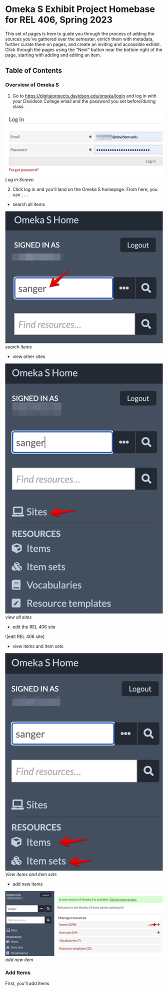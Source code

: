# Omeka S Exhibit Project Homebase for REL 406, Spring 2023

This set of pages is here to guide you through the process of adding the sources you've gathered over the semester, enrich them with metadata, further curate them on pages, and create an inviting and accessible exhibit. Click through the pages using the "Next" button near the bottom right of the page, starting with adding and editing an item.

## Table of Contents

### Overview of Omeka S

1. Go to https://digitalprojects.davidson.edu/omeka/login and log in with your Davidson College email and the password you set before/during class.

![Log in Screen](../help_files/Log_In_UN_PW.png)*Log in Screen*

2. Click log in and you'll land on the Omeka S homepage. From here, you can . . .

- search all items

![search items](../help_files/Login_Search.png)*search items*

- view other sites

![View all sites](../help_files/Login_Sites.png)*view all sites*

- edit the REL 406 site

![edit REL 406 site]

- view items and item sets

![View items and item sets](../help_files/Login_Items.png)*View items and item sets*

- add new items

![add new item](../help_files/Login_Add_Item.png)*add new item*

### Add Items

First, you'll add items
